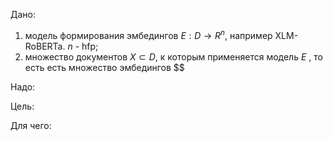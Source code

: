 Дано:
1) модель формирования эмбедингов $E: D \rightarrow R^{n}$, например XLM-RoBERTa. $n$ - hfp;
2) множество документов $X \subset D$, к которым применяется модель $E$ , то есть есть множество эмбедингов $$

Надо:

Цель:

Для чего:


